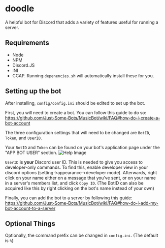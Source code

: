 # doodle
A helpful bot for Discord that adds a variety of features useful for running a server.

## Requirements
* Node
* NPM
* Discord.JS
* INI
* CCAP.
Running `depenencies.sh` will automatically install these for you.

## Setting up the bot

After installing, `config/config.ini` should be edited to set up the bot.

First, you will need to create a bot. You can follow this guide to do so:
https://github.com/Just-Some-Bots/MusicBot/wiki/FAQ#how-do-i-create-a-bot-account

The three configuration settings that will need to be changed are `BotID`, `Token`, and `UserID`.

Your `BotID` and `Token` can be found on your bot's application page under the "APP BOT USER" section.
![Help Image](http://i.imgur.com/NO5h19G.png)

`UserID` is **your** Discord user ID. This is needed to give you access to developer-only commands. To find this, enable developer view in your discord options (setting->appearance->developer mode). Afterwards, right click on your name either on a message that you've sent, or on your name in a server's members list, and click `Copy ID`.
(The BotID can also be acquired like this by right clicking on the bot's name instead of your own)

Finally, you can add the bot to a server by following this guide:
https://github.com/Just-Some-Bots/MusicBot/wiki/FAQ#how-do-i-add-my-bot-account-to-a-server


## Optional Things

Optionally, the command prefix can be changed in `config.ini`. (The default is `%`)
